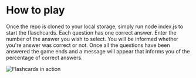 

# How to play
Once the repo is cloned to your local storage, simply run node index.js to start the flaschcards. Each question has one correct answer. Enter the number of the answer you wish to select. You will be informed whether you're answer was correct or not. Once all the questions have been answered the game ends and a message will appear that informs you of the percentage of correct answers.

![Flashcards in action](https://file%2B.vscode-resource.vscode-cdn.net/Users/nick/Documents/GIFS/2022-07-09%2017.20.56.gif?version%3D1657409466697)
